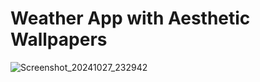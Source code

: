 # Weather App with Aesthetic Wallpapers


![Screenshot_20241027_232942](https://github.com/user-attachments/assets/7a3fb7c1-de8c-4946-bbd7-cdd02a7127f3)
